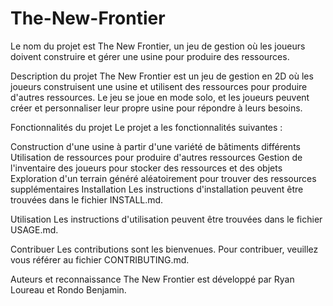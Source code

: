 # The-New-Frontier
Le nom du projet est The New Frontier, un jeu de gestion où les joueurs doivent construire et gérer une usine pour produire des ressources.

Description du projet
The New Frontier est un jeu de gestion en 2D où les joueurs construisent une usine et utilisent des ressources pour produire d'autres ressources. Le jeu se joue en mode solo, et les joueurs peuvent créer et personnaliser leur propre usine pour répondre à leurs besoins.

Fonctionnalités du projet
Le projet a les fonctionnalités suivantes :

Construction d'une usine à partir d'une variété de bâtiments différents
Utilisation de ressources pour produire d'autres ressources
Gestion de l'inventaire des joueurs pour stocker des ressources et des objets
Exploration d'un terrain généré aléatoirement pour trouver des ressources supplémentaires
Installation
Les instructions d'installation peuvent être trouvées dans le fichier INSTALL.md.

Utilisation
Les instructions d'utilisation peuvent être trouvées dans le fichier USAGE.md.

Contribuer
Les contributions sont les bienvenues. Pour contribuer, veuillez vous référer au fichier CONTRIBUTING.md.

Auteurs et reconnaissance
The New Frontier est développé par Ryan Loureau et Rondo Benjamin.


